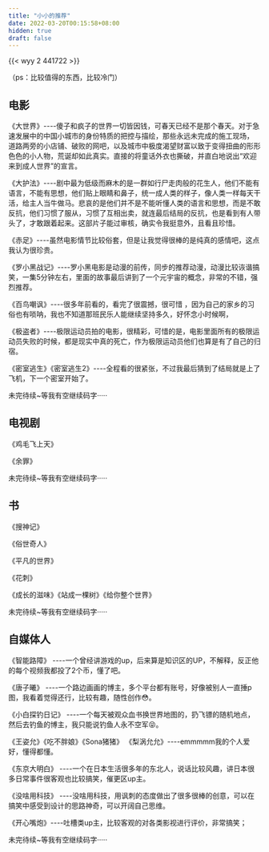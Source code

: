 ```yaml
---
title: "小小的推荐"
date: 2022-03-20T00:15:58+08:00
hidden: true
draft: false
---
```


{{< wyy 2 441722 >}}

（ps：比较值得的东西，比较冷门）


## 电影

《大世界》----傻子和疯子的世界一切皆因钱，可春天已经不是那个春天。对于急速发展中的中国小城市的身份特质的把控与描绘，那些永远未完成的施工现场， 道路两旁的小店铺、破败的网吧，以及城市中极度渴望财富以致于变得扭曲的形形色色的小人物，荒诞却如此真实。直接的将童话外衣也撕破，并直白地说出“欢迎来到成人世界”的宣言。

《大护法》----剧中最为低级而麻木的是一群如行尸走肉般的花生人，他们不能有语言，不能有思想，他们贴上眼睛和鼻子，统一成人类的样子，像人类一样每天干活，给主人当牛做马。悲哀的是他们并不是不能听懂人类的语言和思想，而是不敢反抗，他们习惯了服从，习惯了互相出卖，就连最后结局的反抗，也是看到有人带头了，才敢跟着起来。这部片子能过审核，确实令我挺意外，且看且珍惜。

《赤足》----虽然电影情节比较俗套，但是让我觉得很棒的是纯真的感情吧，这点我认为很珍贵。

《罗小黑战记》----罗小黑电影是动漫的前传，同步的推荐动漫，动漫比较诙谐搞笑，一集5分钟左右，里面的故事最后讲到了一个元宇宙的概念，非常的不错，强烈推荐。

《百鸟嘲讽》----很多年前看的，看完了很震撼，很可惜 ，因为自己的家乡的习俗也有唢呐，我也不知道那班民乐人能继续坚持多久，好怀念小时候啊，

《极盗者》----极限运动员拍的电影，很精彩，可惜的是，电影里面所有的极限运动员失败的时候，都是现实中真的死亡，作为极限运动员他们也算是有了自己的归宿。

《密室逃生》《密室逃生2》----全程看的很紧张，不过我最后猜到了结局就是上了飞机，下一个密室开始了。



未完待续~等我有空继续码字·····

## 电视剧

《鸡毛飞上天》

《余罪》



未完待续~等我有空继续码字·····

## 书

《搜神记》

《俗世奇人》

《平凡的世界》

《花刺》

《成长的滋味》《站成一棵树》《给你整个世界》



未完待续~等我有空继续码字·····

## 自媒体人

《智能路障》 ----一个曾经讲游戏的up，后来算是知识区的UP，不解释，反正他的每个视频我都投了2个币，懂了吧。

《唐子曦》 ----一个路边画画的博主，多个平台都有账号，好像被别人一直捶p图，我看着觉得还行，比较有趣，随性创作😳。

《小白探钓日记》 ----一个每天被观众血书换世界地图的，扔飞镖的随机地点，然后去钓鱼的博主，我只能说钓鱼人永不空军😝。

《王姿允》《吃不胖娘》《Sona猪猪》 《梨涡允允》----emmmmm我的个人爱好，懂得都懂。

《东京大明白》 ----一个在日本生活很多年的东北人，说话比较风趣，讲日本很多日常事件很客观也比较搞笑，催更区up主。

《没啥用科技》 ----没啥用科技，用讽刺的态度做出了很多很棒的创意，可以在搞笑中感受到设计的思路神奇，可以开阔自己思维。

《开心嘴炮》----吐槽类up主，比较客观的对各类影视进行评价，非常搞笑；





未完待续~等我有空继续码字·····

